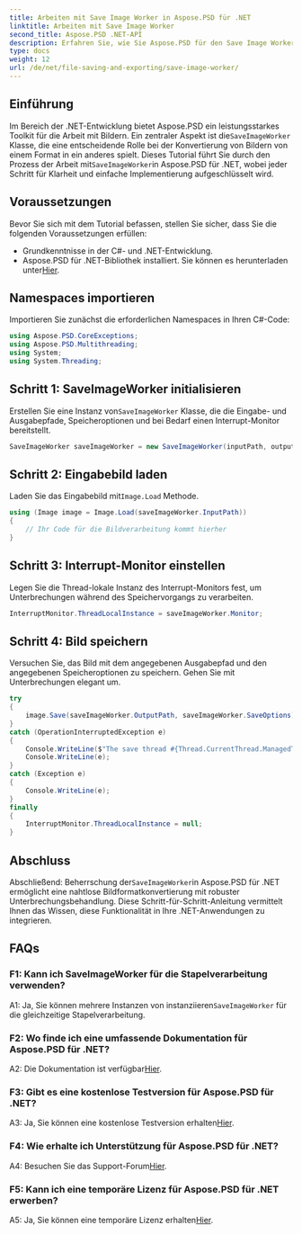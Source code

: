 ```yaml
---
title: Arbeiten mit Save Image Worker in Aspose.PSD für .NET
linktitle: Arbeiten mit Save Image Worker
second_title: Aspose.PSD .NET-API
description: Erfahren Sie, wie Sie Aspose.PSD für den Save Image Worker von .NET für eine nahtlose Bildformatkonvertierung mit Unterbrechungsbehandlung verwenden.
type: docs
weight: 12
url: /de/net/file-saving-and-exporting/save-image-worker/
---
```

## Einführung

 Im Bereich der .NET-Entwicklung bietet Aspose.PSD ein leistungsstarkes Toolkit für die Arbeit mit Bildern. Ein zentraler Aspekt ist die`SaveImageWorker` Klasse, die eine entscheidende Rolle bei der Konvertierung von Bildern von einem Format in ein anderes spielt. Dieses Tutorial führt Sie durch den Prozess der Arbeit mit`SaveImageWorker`in Aspose.PSD für .NET, wobei jeder Schritt für Klarheit und einfache Implementierung aufgeschlüsselt wird.

## Voraussetzungen

Bevor Sie sich mit dem Tutorial befassen, stellen Sie sicher, dass Sie die folgenden Voraussetzungen erfüllen:

- Grundkenntnisse in der C#- und .NET-Entwicklung.
-  Aspose.PSD für .NET-Bibliothek installiert. Sie können es herunterladen unter[Hier](https://releases.aspose.com/psd/net/).

## Namespaces importieren

Importieren Sie zunächst die erforderlichen Namespaces in Ihren C#-Code:

```csharp
using Aspose.PSD.CoreExceptions;
using Aspose.PSD.Multithreading;
using System;
using System.Threading;
```

## Schritt 1: SaveImageWorker initialisieren

 Erstellen Sie eine Instanz von`SaveImageWorker` Klasse, die die Eingabe- und Ausgabepfade, Speicheroptionen und bei Bedarf einen Interrupt-Monitor bereitstellt.

```csharp
SaveImageWorker saveImageWorker = new SaveImageWorker(inputPath, outputPath, saveOptions, monitor);
```

## Schritt 2: Eingabebild laden

 Laden Sie das Eingabebild mit`Image.Load` Methode.

```csharp
using (Image image = Image.Load(saveImageWorker.InputPath))
{
    // Ihr Code für die Bildverarbeitung kommt hierher
}
```

## Schritt 3: Interrupt-Monitor einstellen

Legen Sie die Thread-lokale Instanz des Interrupt-Monitors fest, um Unterbrechungen während des Speichervorgangs zu verarbeiten.

```csharp
InterruptMonitor.ThreadLocalInstance = saveImageWorker.Monitor;
```

## Schritt 4: Bild speichern

Versuchen Sie, das Bild mit dem angegebenen Ausgabepfad und den angegebenen Speicheroptionen zu speichern. Gehen Sie mit Unterbrechungen elegant um.

```csharp
try
{
    image.Save(saveImageWorker.OutputPath, saveImageWorker.SaveOptions);
}
catch (OperationInterruptedException e)
{
    Console.WriteLine($"The save thread #{Thread.CurrentThread.ManagedThreadId} finishes at {DateTime.Now}");
    Console.WriteLine(e);
}
catch (Exception e)
{
    Console.WriteLine(e);
}
finally
{
    InterruptMonitor.ThreadLocalInstance = null;
}
```

## Abschluss

 Abschließend: Beherrschung der`SaveImageWorker`in Aspose.PSD für .NET ermöglicht eine nahtlose Bildformatkonvertierung mit robuster Unterbrechungsbehandlung. Diese Schritt-für-Schritt-Anleitung vermittelt Ihnen das Wissen, diese Funktionalität in Ihre .NET-Anwendungen zu integrieren.

## FAQs

### F1: Kann ich SaveImageWorker für die Stapelverarbeitung verwenden?

 A1: Ja, Sie können mehrere Instanzen von instanziieren`SaveImageWorker` für die gleichzeitige Stapelverarbeitung.

### F2: Wo finde ich eine umfassende Dokumentation für Aspose.PSD für .NET?

 A2: Die Dokumentation ist verfügbar[Hier](https://reference.aspose.com/psd/net/).

### F3: Gibt es eine kostenlose Testversion für Aspose.PSD für .NET?

 A3: Ja, Sie können eine kostenlose Testversion erhalten[Hier](https://releases.aspose.com/).

### F4: Wie erhalte ich Unterstützung für Aspose.PSD für .NET?

 A4: Besuchen Sie das Support-Forum[Hier](https://forum.aspose.com/c/psd/34).

### F5: Kann ich eine temporäre Lizenz für Aspose.PSD für .NET erwerben?

 A5: Ja, Sie können eine temporäre Lizenz erhalten[Hier](https://purchase.aspose.com/temporary-license/).